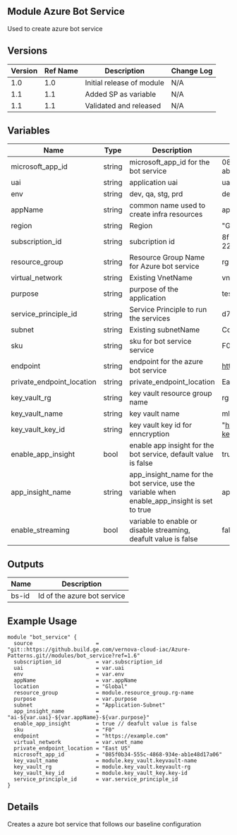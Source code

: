 ## Module Azure Bot Service

Used to create azure bot service

## Versions
| Version | Ref Name | Description               | Change Log |
| ------- | -------- | ------------------------- | ---------- |
| 1.0     | 1.0      | Initial release of module | N/A        |
| 1.1     | 1.1      | Added SP as variable    | N/A        |
| 1.1     | 1.1      | Validated and released    | N/A        |

## Variables

| Name                | Type   | Description                                                                       | example                              | Optional? |
| ------------------- | ------ | --------------------------------------------------------------------------------- | ------------------------------------ | --------- |
| microsoft_app_id             | string | microsoft_app_id for the bot service                                                                  | 085f0b34-555c-4868-934e-ab1e48d17a06                                  | no        |
| uai                 | string | application uai                                                                   | uai1234567                           | no        |
| env                 | string | dev, qa, stg, prd                                                                 | dev                                  | no        |
| appName             | string | common name used to create infra resources                                        | app1                                 | no        |
| region              | string | Region                                                                            | "Global"                        | no        |
| subscription_id     | string | subcription id                                                                    | 8f7e459a-ce27-4c52-9ceb-22dd839772c8 | no        |
| resource_group      | string | Resource Group Name for Azure bot service                                     | rg-286-uai3026350-terraform-test     | no        |
| virtual_network     | string | Existing VnetName                                                                 | vnet-286                             | no        |
| purpose             | string | purpose of the application                                                        | testing                              | no        |
| service_principle_id             | string | Service Principle to run the services                                | d74bf732-4e9a-41fc-b575-4e29c6bf08ab                              | no        |
| subnet         | string | Existing subnetName                                                               | ControlPlanceSwxtch                  | no        |
| sku            | string | sku for bot service service                                                   | F0                                   | no        |
| endpoint       | string | endpoint for the azure bot service                                                    | https://example.com                                   | no        |
| private_endpoint_location | string | private_endpoint_location  | East US                              | no        |
| key_vault_rg       | string | key vault resource group name                                                    | rg-418-uai3026350-nti-testing                                   | no        |
| key_vault_name    | string | key vault name | mlgekeyvault                              | no        |
| key_vault_key_id | string | key vault key id for enncryption  | "https://mlgekeyvault.vault.azure.net/keys/ml-key/c7bb797f214f41b6847383cff506059c"                              | no        |
| enable_app_insight | bool | enable app insight for the bot service, default value is false  | true                              | yes        |
| app_insight_name | string | app_insight_name for the bot service, use the variable when enable_app_insight is set to true | appinsight                              | yes        |
| enable_streaming | bool | variable to enable or disable streaming, deafult value is false  | false                             | yes        |

## Outputs

| Name                       | Description                                          |
| -------------------------- | ---------------------------------------------------- |
| bs-id         | Id of the azure bot service                     |

## Example Usage

```
module "bot_service" {
  source                    = "git::https://github.build.ge.com/vernova-cloud-iac/Azure-Patterns.git//modules/bot_service?ref=1.6"
  subscription_id           = var.subscription_id
  uai                       = var.uai
  env                       = var.env
  appName                   = var.appName
  location                  = "Global"
  resource_group            = module.resource_group.rg-name
  purpose                   = var.purpose
  subnet                    = "Application-Subnet"
  app_insight_name          = "ai-${var.uai}-${var.appName}-${var.purpose}"
  enable_app_insight        = true // deafult value is false
  sku                       = "F0"
  endpoint                  = "https://example.com"
  virtual_network           = var.vnet_name
  private_endpoint_location = "East US"
  microsoft_app_id          = "085f0b34-555c-4868-934e-ab1e48d17a06"
  key_vault_name            = module.key_vault.keyvault-name
  key_vault_rg              = module.key_vault.keyvault-rg
  key_vault_key_id          = module.key_vault_key.key-id
  service_principle_id      = var.service_principle_id
}
```

## Details

Creates a azure bot service that follows our baseline configuration
